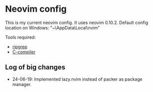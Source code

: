 # Neovim config

This is my current neovim config. It uses neovim 0.10.2.
Default config location on Windows: "~\AppData\Local\nvim\"

Tools required:

- [ripgrep](https://github.com/BurntSushi/ripgrep?tab=readme-ov-file#installation)
- [C-compiler](https://github.com/skeeto/w64devkit)

## Log of big changes

- 24-06-19: Implemented lazy.nvim instead of packer as package manager.
